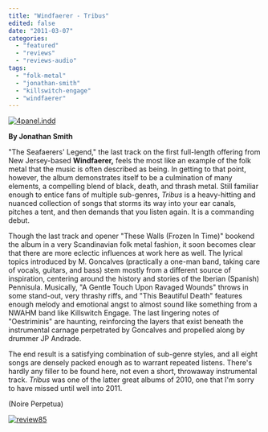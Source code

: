 ```yaml
---
title: "Windfaerer - Tribus"
edited: false
date: "2011-03-07"
categories:
  - "featured"
  - "reviews"
  - "reviews-audio"
tags:
  - "folk-metal"
  - "jonathan-smith"
  - "killswitch-engage"
  - "windfaerer"
---
```


[![](http://www.hellbound.ca/wp-content/uploads/2011/03/PromoImage-290x290.jpg "4panel.indd")](http://www.hellbound.ca/wp-content/uploads/2011/03/PromoImage.jpg)

**By Jonathan Smith**

"The Seafaerers' Legend," the last track on the first full-length offering from New Jersey-based **Windfaerer,** feels the most like an example of the folk metal that the music is often described as being. In getting to that point, however, the album demonstrates itself to be a culmination of many elements, a compelling blend of black, death, and thrash metal. Still familiar enough to entice fans of multiple sub-genres, _Tribus_ is a heavy-hitting and nuanced collection of songs that storms its way into your ear canals, pitches a tent, and then demands that you listen again. It is a commanding debut.

Though the last track and opener "These Walls (Frozen In Time)" bookend the album in a very Scandinavian folk metal fashion, it soon becomes clear that there are more eclectic influences at work here as well. The lyrical topics introduced by M. Goncalves (practically a one-man band, taking care of vocals, guitars, and bass) stem mostly from a different source of inspiration, centering around the history and stories of the Iberian (Spanish) Pennisula. Musically, "A Gentle Touch Upon Ravaged Wounds" throws in some stand-out, very thrashy riffs, and "This Beautiful Death" features enough melody and emotional angst to almost sound like something from a NWAHM band like Killswitch Engage. The last lingering notes of "Oestriminis" are haunting, reinforcing the layers that exist beneath the instrumental carnage perpetrated by Goncalves and propelled along by drummer JP Andrade.

The end result is a satisfying combination of sub-genre styles, and all eight songs are densely packed enough as to warrant repeated listens. There's hardly any filler to be found here, not even a short, throwaway instrumental track. _Tribus_ was one of the latter great albums of 2010, one that I'm sorry to have missed until well into 2011.

(Noire Perpetua)

[![](http://www.hellbound.ca/wp-content/uploads/2009/08/review85.png "review85")](http://www.hellbound.ca/wp-content/uploads/2009/08/review85.png)
